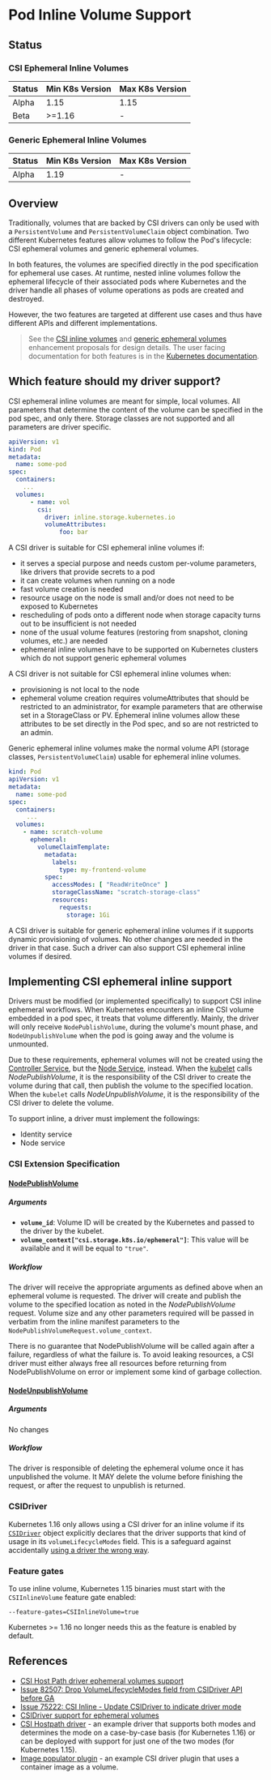 # Pod Inline Volume Support

## Status

### CSI Ephemeral Inline Volumes

Status | Min K8s Version | Max K8s Version
--|--|--
Alpha | 1.15 | 1.15
Beta | >=1.16 | -

### Generic Ephemeral Inline Volumes

Status | Min K8s Version | Max K8s Version
--|--|--
Alpha | 1.19 | -

## Overview
Traditionally, volumes that are backed by CSI drivers can only be used
with a `PersistentVolume` and `PersistentVolumeClaim` object
combination. Two different Kubernetes features allow volumes to follow
the Pod's lifecycle: CSI ephemeral volumes and generic ephemeral
volumes.

In both features, the volumes are specified directly in the pod
specification for ephemeral use cases.  At runtime, nested inline
volumes follow the ephemeral lifecycle of their associated pods where
Kubernetes and the driver handle all phases of volume operations as
pods are created and destroyed.

However, the two features are targeted at different use cases and thus
have different APIs and different implementations.

> See the [CSI inline
> volumes](https://github.com/kubernetes/enhancements/tree/master/keps/sig-storage/596-csi-inline-volumes)
> and [generic ephemeral
> volumes](https://github.com/kubernetes/enhancements/tree/master/keps/sig-storage/1698-generic-ephemeral-volumes)
> enhancement proposals for design details. The user facing
> documentation for both features is in the [Kubernetes
> documentation](https://kubernetes.io/docs/concepts/storage/ephemeral-volumes/).


## Which feature should my driver support?

CSI ephemeral inline volumes are meant for simple, local volumes. All
parameters that determine the content of the volume can be specified
in the pod spec, and only there. Storage classes are not supported and
all parameters are driver specific.

```yaml
apiVersion: v1
kind: Pod
metadata:
  name: some-pod
spec:
  containers:
    ...
  volumes:
      - name: vol
        csi:
          driver: inline.storage.kubernetes.io
          volumeAttributes:
              foo: bar
```

A CSI driver is suitable for CSI ephemeral inline volumes if:
- it serves a special purpose and needs custom per-volume parameters,
  like drivers that provide secrets to a pod
- it can create volumes when running on a node
- fast volume creation is needed
- resource usage on the node is small and/or does not need to be exposed
  to Kubernetes
- rescheduling of pods onto a different node when storage capacity
  turns out to be insufficient is not needed
- none of the usual volume features (restoring from snapshot,
  cloning volumes, etc.) are needed
- ephemeral inline volumes have to be supported on Kubernetes clusters
  which do not support generic ephemeral volumes

A CSI driver is not suitable for CSI ephemeral inline volumes when:
- provisioning is not local to the node
- ephemeral volume creation requires volumeAttributes that should be restricted
  to an administrator, for example parameters that are otherwise set in a
  StorageClass or PV. Ephemeral inline volumes allow these attributes to be set
  directly in the Pod spec, and so are not restricted to an admin.

Generic ephemeral inline volumes make the normal volume API (storage
classes, `PersistentVolumeClaim`) usable for ephemeral inline
volumes.

```yaml
kind: Pod
apiVersion: v1
metadata:
  name: some-pod
spec:
  containers:
     ...
  volumes:
    - name: scratch-volume
      ephemeral:
        volumeClaimTemplate:
          metadata:
            labels:
              type: my-frontend-volume
          spec:
            accessModes: [ "ReadWriteOnce" ]
            storageClassName: "scratch-storage-class"
            resources:
              requests:
                storage: 1Gi
```

A CSI driver is suitable for generic ephemeral inline volumes if it
supports dynamic provisioning of volumes. No other changes are needed
in the driver in that case. Such a driver can also support CSI
ephemeral inline volumes if desired.

## Implementing CSI ephemeral inline support

Drivers must be modified (or implemented specifically) to support CSI inline
ephemeral workflows. When Kubernetes encounters an inline CSI volume embedded
in a pod spec, it treats that volume differently. Mainly, the driver will only
receive `NodePublishVolume`, during the volume's mount phase, and `NodeUnpublishVolume` when
the pod is going away and the volume is unmounted.

Due to these requirements, ephemeral volumes will not be created using the [Controller
Service](https://github.com/container-storage-interface/spec/blob/master/spec.md#controller-service-rpc),
but the [Node
Service](https://github.com/container-storage-interface/spec/blob/master/spec.md#node-service-rpc),
instead. When the
[kubelet](https://github.com/kubernetes/kubernetes/blob/70132b0f130acc0bed193d9ba59dd186f0e634cf/pkg/volume/csi/csi_mounter.go#L329)
calls _NodePublishVolume_, it is the responsibility of the CSI driver to create the
volume during that call, then publish the volume to the specified location. When
the `kubelet` calls _NodeUnpublishVolume_, it is the responsibility of the CSI
driver to delete the volume.

To support inline, a driver must implement the followings:

- Identity service
- Node service

### CSI Extension Specification

#### [NodePublishVolume](https://github.com/container-storage-interface/spec/blob/master/spec.md#nodepublishvolume)

##### Arguments

* **`volume_id`**: Volume ID will be created by the Kubernetes and passed to the
  driver by the kubelet.
* **`volume_context["csi.storage.k8s.io/ephemeral"]`**: This value will be
  available and it will be equal to `"true"`.

##### Workflow

The driver will receive the appropriate arguments as defined above when an
ephemeral volume is requested. The driver will create and publish the volume
to the specified location as noted in the _NodePublishVolume_ request. Volume
size and any other parameters required will be passed in verbatim from the
inline manifest parameters to the `NodePublishVolumeRequest.volume_context`.

There is no guarantee that NodePublishVolume will be called again after a
failure, regardless of what the failure is. To avoid leaking resources, a CSI
driver must either always free all resources before returning from
NodePublishVolume on error or implement some kind of garbage collection.

#### [NodeUnpublishVolume](https://github.com/container-storage-interface/spec/blob/master/spec.md#nodeunpublishvolume)

##### Arguments

No changes

##### Workflow

The driver is responsible of deleting the ephemeral volume once it has
unpublished the volume. It MAY delete the volume before finishing the request,
or after the request to unpublish is returned.

### CSIDriver

Kubernetes 1.16 only allows using a CSI driver for an inline volume if
its [`CSIDriver`](csi-driver-object.md) object explicitly declares
that the driver supports that kind of usage in its
`volumeLifecycleModes` field. This is a safeguard against accidentally
[using a driver the wrong way](https://github.com/kubernetes/enhancements/tree/master/keps/sig-storage/596-csi-inline-volumes#support-for-inline-csi-volumes).

### Feature gates

To use inline volume, Kubernetes 1.15 binaries must start with the `CSIInlineVolume` feature gate enabled:
```
--feature-gates=CSIInlineVolume=true
```

Kubernetes >= 1.16 no longer needs this as the feature is enabled by default.

## References

- [CSI Host Path
  driver ephemeral volumes support](https://github.com/kubernetes-csi/csi-driver-host-path/blob/9fdddc2061b9013286e01189b2bf3268276af99b/pkg/hostpath/nodeserver.go#L63-L82)
- [Issue 82507: Drop VolumeLifecycleModes field from CSIDriver API before
  GA](https://github.com/kubernetes/kubernetes/issues/82507)
- [Issue 75222: CSI Inline - Update CSIDriver to indicate driver
  mode](https://github.com/kubernetes/kubernetes/issues/75222)
- [CSIDriver support for ephemeral volumes](https://kubernetes.io/docs/reference/generated/kubernetes-api/v1.19/#csidriver-v1-storage-k8s-io)
- [CSI Hostpath driver](https://github.com/kubernetes-csi/csi-driver-host-path) - an example driver that supports both modes and determines the mode on a case-by-case basis (for Kubernetes 1.16) or can be deployed with support for just one of the two modes (for Kubernetes 1.15).
- [Image populator plugin](https://github.com/kubernetes-csi/csi-driver-image-populator) - an example CSI driver plugin that uses a container image as a volume.
